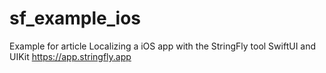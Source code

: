 # sf_example_ios
Example for article Localizing a iOS app with the StringFly tool
SwiftUI and UIKit
https://app.stringfly.app
